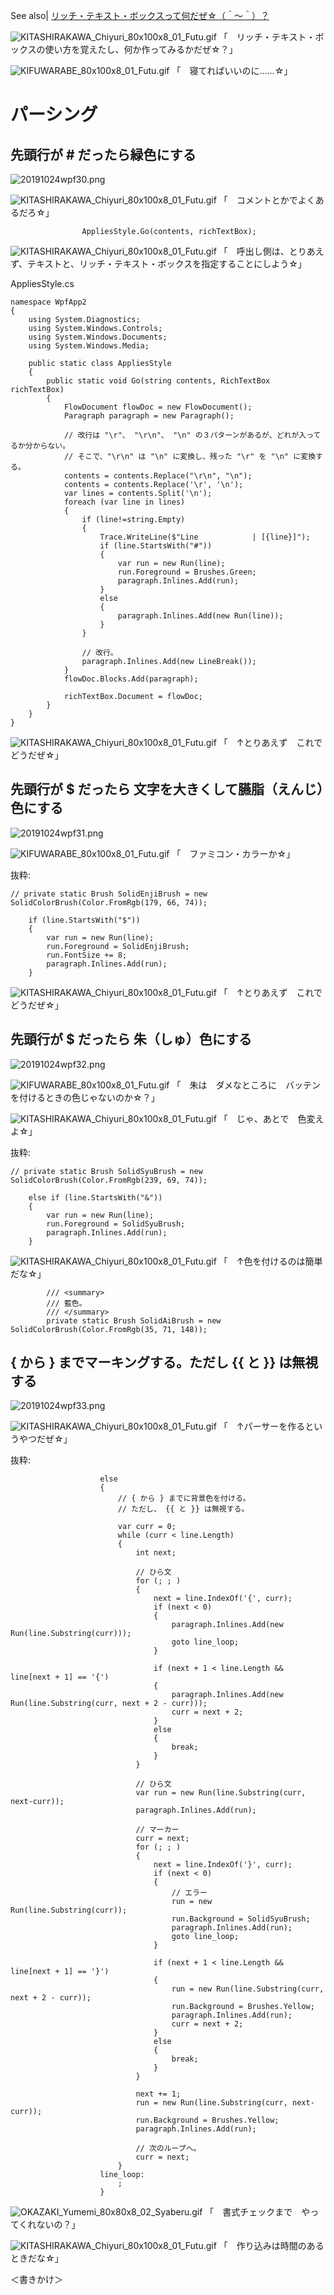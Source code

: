 See also| [リッチ・テキスト・ボックスって何だぜ☆（＾～＾）？](https://crieit.net/posts/64b8e6424d4c223c398ba44f80b76ea6)

![KITASHIRAKAWA_Chiyuri_80x100x8_01_Futu.gif](https://crieit.now.sh/upload_images/3da2d4690cf2c3f101c5cbc0e48729f55db1bb65f1c45.gif)
「　リッチ・テキスト・ボックスの使い方を覚えたし、何か作ってみるかだぜ☆？」

![KIFUWARABE_80x100x8_01_Futu.gif](https://crieit.now.sh/upload_images/5ac9fa3b390b658160717a7c1ef5008a5db1bb8b11f03.gif)
「　寝てればいいのに……☆」

# パーシング

## 先頭行が # だったら緑色にする

![20191024wpf30.png](https://crieit.now.sh/upload_images/211f1a2c1d6934660b9d5c21a8aaf2545db1c9455669c.png)

![KITASHIRAKAWA_Chiyuri_80x100x8_01_Futu.gif](https://crieit.now.sh/upload_images/3da2d4690cf2c3f101c5cbc0e48729f55db1bb65f1c45.gif)
「　コメントとかでよくあるだろ☆」

```
                AppliesStyle.Go(contents, richTextBox);
```

![KITASHIRAKAWA_Chiyuri_80x100x8_01_Futu.gif](https://crieit.now.sh/upload_images/3da2d4690cf2c3f101c5cbc0e48729f55db1bb65f1c45.gif)
「　呼出し側は、とりあえず、テキストと、リッチ・テキスト・ボックスを指定することにしよう☆」

AppliesStyle.cs

```
namespace WpfApp2
{
    using System.Diagnostics;
    using System.Windows.Controls;
    using System.Windows.Documents;
    using System.Windows.Media;

    public static class AppliesStyle
    {
        public static void Go(string contents, RichTextBox richTextBox)
        {
            FlowDocument flowDoc = new FlowDocument();
            Paragraph paragraph = new Paragraph();

            // 改行は "\r"、 "\r\n"、 "\n" の３パターンがあるが、どれが入ってるか分からない。
            // そこで、"\r\n" は "\n" に変換し、残った "\r" を "\n" に変換する。
            contents = contents.Replace("\r\n", "\n");
            contents = contents.Replace('\r', '\n');
            var lines = contents.Split('\n');
            foreach (var line in lines)
            {
                if (line!=string.Empty)
                {
                    Trace.WriteLine($"Line            | [{line}]");
                    if (line.StartsWith("#"))
                    {
                        var run = new Run(line);
                        run.Foreground = Brushes.Green;
                        paragraph.Inlines.Add(run);
                    }
                    else
                    {
                        paragraph.Inlines.Add(new Run(line));
                    }
                }

                // 改行。
                paragraph.Inlines.Add(new LineBreak());
            }
            flowDoc.Blocks.Add(paragraph);

            richTextBox.Document = flowDoc;
        }
    }
}
```

![KITASHIRAKAWA_Chiyuri_80x100x8_01_Futu.gif](https://crieit.now.sh/upload_images/3da2d4690cf2c3f101c5cbc0e48729f55db1bb65f1c45.gif)
「　↑とりあえず　これでどうだぜ☆」

## 先頭行が $ だったら 文字を大きくして臙脂（えんじ）色にする

![20191024wpf31.png](https://crieit.now.sh/upload_images/ffc4fc14c8ab68fdc26f00ef1bca71255db1caa669031.png)

![KIFUWARABE_80x100x8_01_Futu.gif](https://crieit.now.sh/upload_images/5ac9fa3b390b658160717a7c1ef5008a5db1bb8b11f03.gif)
「　ファミコン・カラーか☆」

抜粋:

```
// private static Brush SolidEnjiBrush = new SolidColorBrush(Color.FromRgb(179, 66, 74));

    if (line.StartsWith("$"))
    {
        var run = new Run(line);
        run.Foreground = SolidEnjiBrush;
        run.FontSize += 8;
        paragraph.Inlines.Add(run);
    }
```

![KITASHIRAKAWA_Chiyuri_80x100x8_01_Futu.gif](https://crieit.now.sh/upload_images/3da2d4690cf2c3f101c5cbc0e48729f55db1bb65f1c45.gif)
「　↑とりあえず　これでどうだぜ☆」

## 先頭行が $ だったら 朱（しゅ）色にする

![20191024wpf32.png](https://crieit.now.sh/upload_images/d58ed64888260194bba6c346ed5c426e5db1ccd1b6e10.png)

![KIFUWARABE_80x100x8_01_Futu.gif](https://crieit.now.sh/upload_images/5ac9fa3b390b658160717a7c1ef5008a5db1bb8b11f03.gif)
「　朱は　ダメなところに　バッテンを付けるときの色じゃないのか☆？」

![KITASHIRAKAWA_Chiyuri_80x100x8_01_Futu.gif](https://crieit.now.sh/upload_images/3da2d4690cf2c3f101c5cbc0e48729f55db1bb65f1c45.gif)
「　じゃ、あとで　色変えよ☆」

抜粋:

```
// private static Brush SolidSyuBrush = new SolidColorBrush(Color.FromRgb(239, 69, 74));

    else if (line.StartsWith("&"))
    {
        var run = new Run(line);
        run.Foreground = SolidSyuBrush;
        paragraph.Inlines.Add(run);
    }
```

![KITASHIRAKAWA_Chiyuri_80x100x8_01_Futu.gif](https://crieit.now.sh/upload_images/3da2d4690cf2c3f101c5cbc0e48729f55db1bb65f1c45.gif)
「　↑色を付けるのは簡単だな☆」

```
        /// <summary>
        /// 藍色。
        /// </summary>
        private static Brush SolidAiBrush = new SolidColorBrush(Color.FromRgb(35, 71, 148));
```

## { から } までマーキングする。ただし {{ と }} は無視する

![20191024wpf33.png](https://crieit.now.sh/upload_images/0614d251eac6451e001ba5e4bb3e8e4d5db1d7ae0e29e.png)

![KITASHIRAKAWA_Chiyuri_80x100x8_01_Futu.gif](https://crieit.now.sh/upload_images/3da2d4690cf2c3f101c5cbc0e48729f55db1bb65f1c45.gif)
「　↑パーサーを作るというやつだぜ☆」

抜粋:

```
                    else
                    {
                        // { から } までに背景色を付ける。
                        // ただし、 {{ と }} は無視する。

                        var curr = 0;
                        while (curr < line.Length)
                        {
                            int next;

                            // ひら文
                            for (; ; )
                            {
                                next = line.IndexOf('{', curr);
                                if (next < 0)
                                {
                                    paragraph.Inlines.Add(new Run(line.Substring(curr)));
                                    goto line_loop;
                                }

                                if (next + 1 < line.Length && line[next + 1] == '{')
                                {
                                    paragraph.Inlines.Add(new Run(line.Substring(curr, next + 2 - curr)));
                                    curr = next + 2;
                                }
                                else
                                {
                                    break;
                                }
                            }

                            // ひら文
                            var run = new Run(line.Substring(curr, next-curr));
                            paragraph.Inlines.Add(run);

                            // マーカー
                            curr = next;
                            for (; ; )
                            {
                                next = line.IndexOf('}', curr);
                                if (next < 0)
                                {
                                    // エラー
                                    run = new Run(line.Substring(curr));
                                    run.Background = SolidSyuBrush;
                                    paragraph.Inlines.Add(run);
                                    goto line_loop;
                                }

                                if (next + 1 < line.Length && line[next + 1] == '}')
                                {
                                    run = new Run(line.Substring(curr, next + 2 - curr));
                                    run.Background = Brushes.Yellow;
                                    paragraph.Inlines.Add(run);
                                    curr = next + 2;
                                }
                                else
                                {
                                    break;
                                }
                            }

                            next += 1;
                            run = new Run(line.Substring(curr, next-curr));
                            run.Background = Brushes.Yellow;
                            paragraph.Inlines.Add(run);

                            // 次のループへ。
                            curr = next;
                        }
                    line_loop:
                        ;
                    }
```

![OKAZAKI_Yumemi_80x80x8_02_Syaberu.gif](https://crieit.now.sh/upload_images/058791c2dd4c1604ce1bd9ec26d490ae5db1d84a979a6.gif)
「　書式チェックまで　やってくれないの？」

![KITASHIRAKAWA_Chiyuri_80x100x8_01_Futu.gif](https://crieit.now.sh/upload_images/3da2d4690cf2c3f101c5cbc0e48729f55db1bb65f1c45.gif)
「　作り込みは時間のあるときだな☆」

＜書きかけ＞

